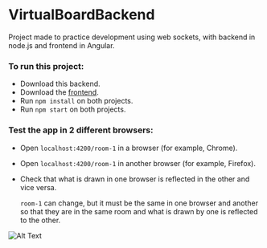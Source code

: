 # VirtualBoardBackend

Project made to practice development using web sockets, with backend in node.js and frontend in Angular.

### To run this project:
- Download this backend.
- Download the [frontend](https://github.com/monica-00/Virtual-Board-Frontend).
- Run `npm install` on both projects.
- Run `npm start` on both projects.

### Test the app in 2 different browsers:
- Open `localhost:4200/room-1` in a browser (for example, Chrome).
- Open `localhost:4200/room-1` in another browser (for example, Firefox).
- Check that what is drawn in one browser is reflected in the other and vice versa.


    `room-1` can change, but it must be the same in one browser and another so that they are in the same room and what is drawn by one is reflected to the other.


![Alt Text](https://i.imgur.com/UTztFFz.gif)
